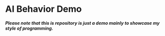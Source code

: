 # AI Behavior Demo


##### Please note that this is repository is just a demo mainly to showcase my style of programming.
